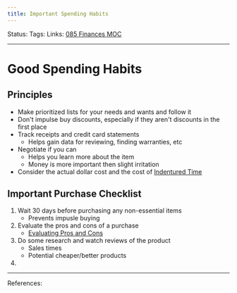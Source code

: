 ```yaml
---
title: Important Spending Habits
---
```

Status:
Tags:
Links: [085 Finances MOC](out/085-finances-moc.md)
___
# Good Spending Habits
## Principles
- Make prioritized lists for your needs and wants and follow it
- Don't impulse buy discounts, especially if they aren't discounts in the first place
- Track receipts and credit card statements
	- Helps gain data for reviewing, finding warranties, etc
- Negotiate if you can
	- Helps you learn more about the item
	- Money is more important then slight irritation
- Consider the actual dollar cost and the cost of [Indentured Time](out/indentured-time.md)
## Important Purchase Checklist
1. Wait 30 days before purchasing any non-essential items
	- Prevents impusle buying
2. Evaluate the pros and cons of a purchase
	- [Evaluating Pros and Cons](out/evaluating-pros-and-cons.md)
3. Do some research and watch reviews of the product
	- Sales times
	- Potential cheaper/better products
4. 
___
References: